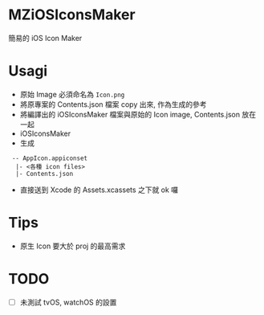 MZiOSIconsMaker
====

簡易的 iOS Icon Maker

# Usagi

- 原始 Image 必須命名為 `Icon.png`
- 將原專案的 Contents.json 檔案 copy 出來, 作為生成的參考
- 將編譯出的 iOSIconsMaker 檔案與原始的 Icon image, Contents.json 放在一起
- iOSIconsMaker
- 生成 

```
 -- AppIcon.appiconset
  |- <各種 icon files>
  |- Contents.json

```
- 直接送到 Xcode 的 Assets.xcassets 之下就 ok 囉

# Tips

- 原生 Icon 要大於 proj 的最高需求

# TODO

- [ ] 未測試 tvOS, watchOS 的設置

